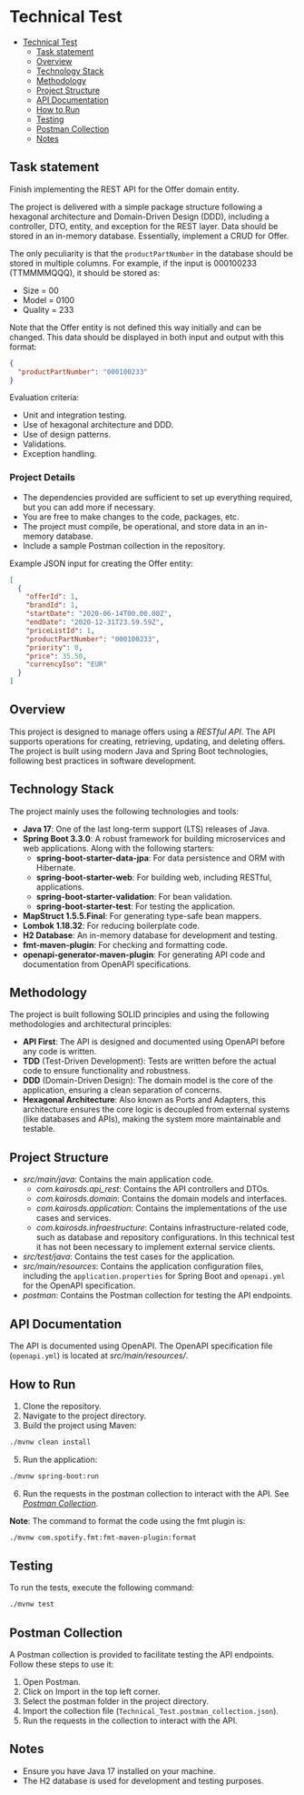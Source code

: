 # Technical Test

- [Technical Test](#technical-test)
  * [Task statement](#task-statement)
  * [Overview](#overview)
  * [Technology Stack](#technology-stack)
  * [Methodology](#methodology)
  * [Project Structure](#project-structure)
  * [API Documentation](#api-documentation)
  * [How to Run](#how-to-run)
  * [Testing](#testing)
  * [Postman Collection](#postman-collection)
  * [Notes](#notes)

## Task statement

Finish implementing the REST API for the Offer domain entity.

The project is delivered with a simple package structure following a hexagonal architecture and Domain-Driven Design (DDD), including a controller, DTO, entity, and exception for the REST layer. Data should be stored in an in-memory database. Essentially, implement a CRUD for Offer.

The only peculiarity is that the `productPartNumber` in the database should be stored in multiple columns. For example, if the input is 000100233 (TTMMMMQQQ), it should be stored as:

- Size = 00
- Model = 0100
- Quality = 233

Note that the Offer entity is not defined this way initially and can be changed. This data should be displayed in both input and output with this format:

```json
{
  "productPartNumber": "000100233"
}
```

Evaluation criteria:
* Unit and integration testing.
* Use of hexagonal architecture and DDD.
* Use of design patterns.
* Validations.
* Exception handling.

### Project Details

* The dependencies provided are sufficient to set up everything required, but you can add more if necessary.
* You are free to make changes to the code, packages, etc.
* The project must compile, be operational, and store data in an in-memory database.
* Include a sample Postman collection in the repository.

Example JSON input for creating the Offer entity:

```json
[
  {
    "offerId": 1,
    "brandId": 1,
    "startDate": "2020-06-14T00.00.00Z",
    "endDate": "2020-12-31T23.59.59Z",
    "priceListId": 1,
    "productPartNumber": "000100233",
    "priority": 0,
    "price": 35.50,
    "currencyIso": "EUR"
  }
]
```

## Overview

This project is designed to manage offers using a _RESTful API_. The API supports operations for creating, retrieving, updating, and deleting offers. The project is built using modern Java and Spring Boot technologies, following best practices in software development.

## Technology Stack

The project mainly uses the following technologies and tools:

* **Java 17**: One of the last long-term support (LTS) releases of Java.
* **Spring Boot 3.3.0**: A robust framework for building microservices and web applications. Along with the following starters:
  * **spring-boot-starter-data-jpa**: For data persistence and ORM with Hibernate.
  * **spring-boot-starter-web**: For building web, including RESTful, applications.
  * **spring-boot-starter-validation**: For bean validation.
  * **spring-boot-starter-test**: For testing the application.
* **MapStruct 1.5.5.Final**: For generating type-safe bean mappers.
* **Lombok 1.18.32**: For reducing boilerplate code.
* **H2 Database**: An in-memory database for development and testing.
* **fmt-maven-plugin**: For checking and formatting code.
* **openapi-generator-maven-plugin**: For generating API code and documentation from OpenAPI specifications.

## Methodology

The project is built following SOLID principles and using the following methodologies and architectural principles:
* **API First**: The API is designed and documented using OpenAPI before any code is written.
* **TDD** (Test-Driven Development): Tests are written before the actual code to ensure functionality and robustness.
* **DDD** (Domain-Driven Design): The domain model is the core of the application, ensuring a clean separation of concerns.
* **Hexagonal Architecture**: Also known as Ports and Adapters, this architecture ensures the core logic is decoupled from external systems (like databases and APIs), making the system more maintainable and testable.

## Project Structure

* _src/main/java_: Contains the main application code.
  * _com.kairosds.api_rest_: Contains the API controllers and DTOs.
  * _com.kairosds.domain_: Contains the domain models and interfaces.
  * _com.kairosds.application_: Contains the implementations of the use cases and services.
  * _com.kairosds.infraestructure_: Contains infrastructure-related code, such as database and repository configurations. In this technical test it has not been necessary to implement external service clients.
* _src/test/java_: Contains the test cases for the application.
* _src/main/resources_: Contains the application configuration files, including the `application.properties` for Spring Boot and `openapi.yml` for the OpenAPI specification.
* _postman_: Contains the Postman collection for testing the API endpoints.

## API Documentation

The API is documented using OpenAPI. The OpenAPI specification file (`openapi.yml`) is located at _src/main/resources/_.

## How to Run

1. Clone the repository.
2. Navigate to the project directory.
3. Build the project using Maven:
```bash
./mvnw clean install
```
5. Run the application:
```bash
./mvnw spring-boot:run
```
6. Run the requests in the postman collection to interact with the API. See _[Postman Collection](#postman-collection)_.

**Note**: The command to format the code using the fmt plugin is:
```bash
./mvnw com.spotify.fmt:fmt-maven-plugin:format
```

## Testing

To run the tests, execute the following command:
```bash
./mvnw test
```

## Postman Collection

A Postman collection is provided to facilitate testing the API endpoints. Follow these steps to use it:

1. Open Postman.
2. Click on Import in the top left corner.
3. Select the postman folder in the project directory.
4. Import the collection file (`Technical_Test.postman_collection.json`).
5. Run the requests in the collection to interact with the API.

## Notes

* Ensure you have Java 17 installed on your machine.
* The H2 database is used for development and testing purposes.
